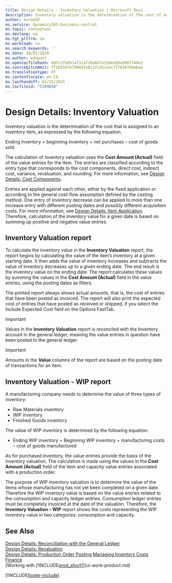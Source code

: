 ```yaml
---
title: Design Details - Inventory Valuation | Microsoft Docs
description: Inventory valuation is the determination of the cost of an inventory item.
author: SorenGP
ms.service: dynamics365-business-central
ms.topic: conceptual
ms.devlang: na
ms.tgt_pltfrm: na
ms.workload: na
ms.search.keywords: ''
ms.date: 10/01/2020
ms.author: edupont
ms.openlocfilehash: 497c2fb891af31af20a6b7a150edd9a9907748e2
ms.sourcegitcommit: ff2b55b7e790447e0c1fcd5c2ec7f7610338ebaa
ms.translationtype: HT
ms.contentlocale: en-CA
ms.lasthandoff: 02/15/2021
ms.locfileid: "5389858"
---
```

# <a name="design-details-inventory-valuation"></a>Design Details: Inventory Valuation
Inventory valuation is the determination of the cost that is assigned to an inventory item, as expressed by the following equation.  

Ending inventory = beginning inventory + net purchases – cost of goods sold  

The calculation of inventory valuation uses the **Cost Amount (Actual)** field of the value entries for the item. The entries are classified according to the entry type that corresponds to the cost components, direct cost, indirect cost, variance, revaluation, and rounding. For more information, see [Design Details: Cost Components](design-details-cost-components.md).  

Entries are applied against each other, either by the fixed application or according to the general cost-flow assumption defined by the costing method. One entry of inventory decrease can be applied to more than one increase entry with different posting dates and possibly different acquisition costs. For more information, see [Design Details: Item Application](design-details-item-application.md). Therefore, calculation of the inventory value for a given date is based on summing up positive and negative value entries.  

## <a name="inventory-valuation-report"></a>Inventory Valuation report  
To calculate the inventory value in the **Inventory Valuation** report, the report begins by calculating the value of the item’s inventory at a given starting date. It then adds the value of inventory increases and subtracts the value of inventory decreases up to a given ending date. The end result is the inventory value on the ending date. The report calculates these values by summing the values in the **Cost Amount (Actual)** field in the value entries, using the posting dates as filters.  

The printed report always shows actual amounts, that is, the cost of entries that have been posted as invoiced. The report will also print the expected cost of entries that have posted as received or shipped, if you select the Include Expected Cost field on the Options FastTab.  

> [!IMPORTANT]  
>  Values in the **Inventory Valuation** report is reconciled with the Inventory account in the general ledger, meaning the value entries in question have been posted to the general ledger.  

> [!IMPORTANT]  
>  Amounts in the **Value** columns of the report are based on the posting date of transactions for an item.  

## <a name="inventory-valuation---wip-report"></a>Inventory Valuation - WIP report  
A manufacturing company needs to determine the value of three types of inventory:  

* Raw Materials inventory  
* WIP inventory  
* Finished Goods inventory  

The value of WIP inventory is determined by the following equation:  

* Ending WIP inventory = Beginning WIP inventory + manufacturing costs – cost of goods manufactured  

As for purchased inventory, the value entries provide the basis of the inventory valuation. The calculation is made using the values in the **Cost Amount (Actual)** field of the item and capacity value entries associated with a production order.  

The purpose of WIP inventory valuation is to determine the value of the items whose manufacturing has not yet been completed on a given date. Therefore the WIP inventory value is based on the value entries related to the consumption and capacity ledger entries. Consumption ledger entries must be completely invoiced at the date of the valuation. Therefore, the **Inventory Valuation – WIP** report shows the costs representing the WIP inventory value in two categories: consumption and capacity.  

## <a name="see-also"></a>See Also  
[Design Details: Reconciliation with the General Ledger](design-details-reconciliation-with-the-general-ledger.md)   
[Design Details: Revaluation](design-details-revaluation.md)   
[Design Details: Production Order Posting](design-details-production-order-posting.md)
[Managing Inventory Costs](finance-manage-inventory-costs.md)  
[Finance](finance.md)  
[Working with [!INCLUDE[prod_short](includes/prod_short.md)]](ui-work-product.md)


[!INCLUDE[footer-include](includes/footer-banner.md)]
